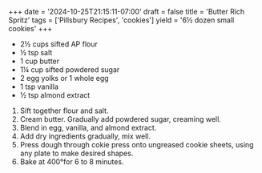 +++
date = '2024-10-25T21:15:11-07:00'
draft = false
title = 'Butter Rich Spritz'
tags = ['Pillsbury Recipes', 'cookies']
yield = '6½ dozen small cookies'
+++

* 2½ cups sifted AP flour
* ½ tsp salt
* 1 cup butter
* 1¼ cup sifted powdered sugar
* 2 egg yolks or 1 whole egg
* 1 tsp vanilla
* ½ tsp almond extract

1. Sift together flour and salt.
2. Cream butter. Gradually add powdered sugar, creaming well.
3. Blend in egg, vanilla, and almond extract.
4. Add dry ingredients gradually, mix well.
5. Press dough through cokie press onto ungreased cookie sheets, using any plate to make desired shapes.
6. Bake at 400°for 6 to 8 minutes.